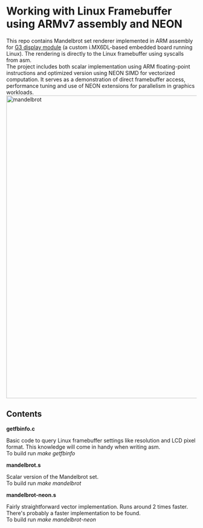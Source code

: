 # Working with Linux Framebuffer using ARMv7 assembly and NEON
This repo contains Mandelbrot set renderer implemented in ARM assembly for [G3 display module](https://www.reachtech.com/products/touchscreen-display-modules/g3-modules/) (a custom i.MX6DL-based embedded board running Linux).
The rendering is directly to the Linux framebuffer using syscalls from asm.\
The project includes both scalar implementation using ARM floating-point instructions and optimized version using NEON SIMD for vectorized computation. 
It serves as a demonstration of direct framebuffer access, performance tuning and use of NEON extensions for parallelism in graphics workloads.
<img width="1280" height="800" alt="mandelbrot" src="https://github.com/user-attachments/assets/653b129e-ff1f-4002-8018-17037f8d6f8a" />

## Contents
**getfbinfo.c**

Basic code to query Linux framebuffer settings like resolution and LCD pixel format. This knowledge will come in handy when writing asm.\
To build run _make getfbinfo_

**mandelbrot.s**

Scalar version of the Mandelbrot set.\
To build run  _make mandelbrot_

**mandelbrot-neon.s**

Fairly straightforward vector implementation. Runs around 2 times faster. There's probably a faster implementation to be found.\
To build run _make mandelbrot-neon_
